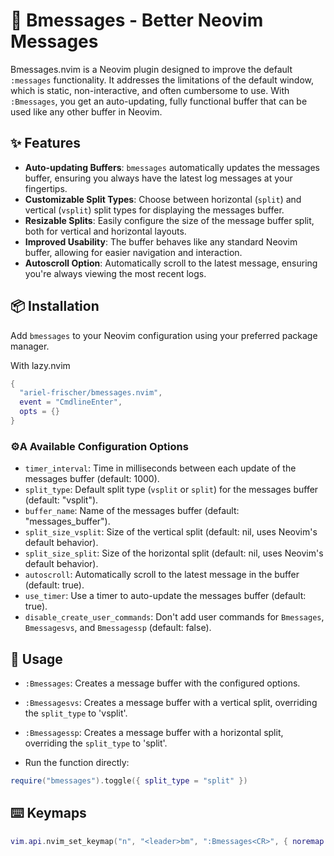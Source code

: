 # 💬 Bmessages - Better Neovim Messages

Bmessages.nvim is a Neovim plugin designed to improve the default `:messages` functionality. It addresses the limitations of the default window, which is static, non-interactive, and often cumbersome to use. With `:Bmessages`, you get an auto-updating, fully functional buffer that can be used like any other buffer in Neovim.

## ✨ Features

- **Auto-updating Buffers**: `bmessages` automatically updates the messages buffer, ensuring you always have the latest log messages at your fingertips.
- **Customizable Split Types**: Choose between horizontal (`split`) and vertical (`vsplit`) split types for displaying the messages buffer.
- **Resizable Splits**: Easily configure the size of the message buffer split, both for vertical and horizontal layouts.
- **Improved Usability**: The buffer behaves like any standard Neovim buffer, allowing for easier navigation and interaction.
- **Autoscroll Option**: Automatically scroll to the latest message, ensuring you're always viewing the most recent logs.

## 📦 Installation

Add `bmessages` to your Neovim configuration using your preferred package manager.

With lazy.nvim
```lua
{
  "ariel-frischer/bmessages.nvim",
  event = "CmdlineEnter",
  opts = {}
}
```

### ⚙️A Available Configuration Options

- `timer_interval`: Time in milliseconds between each update of the messages buffer (default: 1000).
- `split_type`: Default split type (`vsplit` or `split`) for the messages buffer (default: "vsplit").
- `buffer_name`: Name of the messages buffer (default: "messages_buffer").
- `split_size_vsplit`: Size of the vertical split (default: nil, uses Neovim's default behavior).
- `split_size_split`: Size of the horizontal split (default: nil, uses Neovim's default behavior).
- `autoscroll`: Automatically scroll to the latest message in the buffer (default: true).
- `use_timer`: Use a timer to auto-update the messages buffer (default: true).
- `disable_create_user_commands`: Don't add user commands for `Bmessages`, `Bmessagesvs`, and `Bmessagessp` (default: false).

## 🚀 Usage

- `:Bmessages`: Creates a message buffer with the configured options.
- `:Bmessagesvs`: Creates a message buffer with a vertical split, overriding the `split_type` to 'vsplit'.
- `:Bmessagessp`: Creates a message buffer with a horizontal split, overriding the `split_type` to 'split'.

- Run the function directly:
```lua
require("bmessages").toggle({ split_type = "split" })
```

## ⌨️  Keymaps

```lua
vim.api.nvim_set_keymap("n", "<leader>bm", ":Bmessages<CR>", { noremap = true, silent = true })
```
